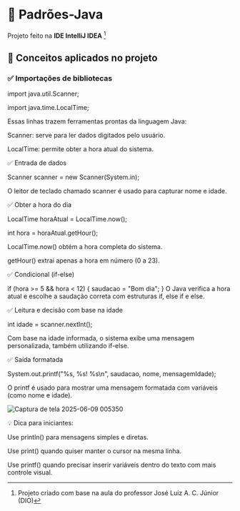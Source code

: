 # 🧩 Padrões-Java  

Projeto feito na **IDE IntelliJ IDEA** [^1]

## 🧠 Conceitos aplicados no projeto

### ✅ Importações de bibliotecas

import java.util.Scanner;

import java.time.LocalTime;

Essas linhas trazem ferramentas prontas da linguagem Java:

Scanner: serve para ler dados digitados pelo usuário.

LocalTime: permite obter a hora atual do sistema.

✅ Entrada de dados

Scanner scanner = new Scanner(System.in);

O leitor de teclado chamado scanner é usado para capturar nome e idade.

✅ Obter a hora do dia

LocalTime horaAtual = LocalTime.now();

int hora = horaAtual.getHour();

LocalTime.now() obtém a hora completa do sistema.

getHour() extrai apenas a hora em número (0 a 23).

✅ Condicional (if-else)

if (hora >= 5 && hora < 12) {
    saudacao = "Bom dia";
}
O Java verifica a hora atual e escolhe a saudação correta com estruturas if, else if e else.

✅ Leitura e decisão com base na idade

int idade = scanner.nextInt();

Com base na idade informada, o sistema exibe uma mensagem personalizada, também utilizando if-else.

✅ Saída formatada

System.out.printf("%s, %s! %s\n", saudacao, nome, mensagemIdade);

O printf é usado para mostrar uma mensagem formatada com variáveis (como nome e idade).

![Captura de tela 2025-06-09 005350](https://github.com/user-attachments/assets/b918b4d7-2b65-441c-baed-57afb832dff1)

💡 Dica para iniciantes:

Use println() para mensagens simples e diretas.

Use print() quando quiser manter o cursor na mesma linha.

Use printf() quando precisar inserir variáveis dentro do texto com mais controle visual.

[^1]: Projeto criado com base na aula do professor José Luiz A. C. Júnior (DIO)
